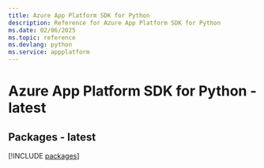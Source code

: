 ```yaml
---
title: Azure App Platform SDK for Python
description: Reference for Azure App Platform SDK for Python
ms.date: 02/06/2025
ms.topic: reference
ms.devlang: python
ms.service: appplatform
---
```

# Azure App Platform SDK for Python - latest
## Packages - latest
[!INCLUDE [packages](app-platform-index.md)]